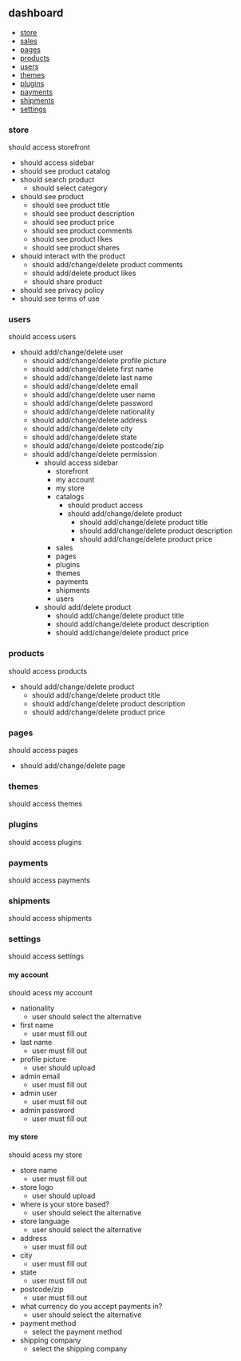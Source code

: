 ## dashboard
- [store](#storefront)
- [sales](#sales)
- [pages](#pages)
- [products](products)
- [users](#users)
- [themes](#themes)
- [plugins](#plugins)
- [payments](#payments)
- [shipments](#shipments)
- [settings](#chat)

### store
should access storefront

  * should access sidebar              
  * should see product catalog
  * should search product
    * should select category
  * should see product
    * should see product title
    * should see product description
    * should see product price
    * should see product comments
    * should see product likes
    * should see product shares
  * should interact with the product
    * should add/change/delete product comments
    * should add/delete product likes
    * should share product
  * should see privacy policy        
  * should see terms of use        

### users
should access users

* should add/change/delete user
  * should add/change/delete profile picture
  * should add/change/delete first name
  * should add/change/delete last name
  * should add/change/delete email
  * should add/change/delete user name
  * should add/change/delete password
  * should add/change/delete nationality
  * should add/change/delete address
  * should add/change/delete city
  * should add/change/delete state
  * should add/change/delete postcode/zip
  * should add/change/delete permission
    * should access sidebar              
      * storefront
      * my account
      * my store
      * catalogs
        * should product access
        * should add/change/delete product
          * should add/change/delete product title
          * should add/change/delete product description
          * should add/change/delete product price
      * sales
      * pages
      * plugins
      * themes
      * payments
      * shipments
      * users
    * should add/delete product
      * should add/change/delete product title
      * should add/change/delete product description
      * should add/change/delete product price

### products
should access products

* should add/change/delete product
  * should add/change/delete product title
  * should add/change/delete product description
  * should add/change/delete product price

### pages
should access pages

* should add/change/delete page

### themes
should access themes

### plugins
should access plugins

### payments
should access payments

### shipments
should access shipments

### settings
should access settings

#### my account
should acess my account

  * nationality
    * user should select the alternative
  * first name
    * user must fill out
  * last name
    * user must fill out
  * profile picture
    * user should upload
  * admin email
    * user must fill out
  * admin user
    * user must fill out
  * admin password
    * user must fill out

#### my store
should acess my store

* store name
  * user must fill out
* store logo
  * user should upload
* where is your store based?
  * user should select the alternative
* store language
  * user should select the alternative
* address
  * user must fill out
* city
  * user must fill out
* state
  * user must fill out
* postcode/zip
  * user must fill out
* what currency do you accept payments in?
  * user should select the alternative
* payment method
  * select the payment method
* shipping company
    * select the shipping company
